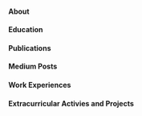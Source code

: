 #### About

#### Education

#### Publications

#### Medium Posts

#### Work Experiences

#### Extracurricular Activies and Projects
